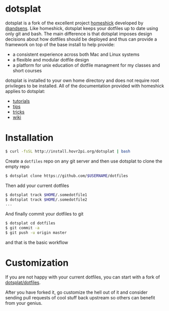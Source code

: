 dotsplat
=========
dotsplat is a fork of the excellent project [homeshick](https://github.com/andsens/homeshick) developed by [@andsens](https://github.com/andsens). Like homeshick, dotsplat keeps your dotfiles up to date using only git and bash. The main difference is that dotsplat imposes design decisions about how dotfiles should be deployed and thus can provide a framework on top of the base install to help provide:

* a consistent experience across both Mac and Linux systems
* a flexible and modular dotfile design 
* a platform for unix education of dotfile managment for my classes and short courses

dotsplat is installed to your own home directory and does not require root privileges to be installed.
All of the documentation provided with homeshick applies to dotsplat:
* [tutorials](https://github.com/andsens/homeshick/wiki/Tutorials)
* [tips](https://github.com/andsens/homeshick/wiki/Automatic-deployment)
* [tricks](https://github.com/andsens/homeshick/wiki/Symlinking)
* [wiki](https://github.com/andsens/homeshick/wiki)

Installation
============
```bash
$ curl -fsSL http://install.hovr2pi.org/dotsplat | bash
```

Create a `dotfiles` repo on any git server and then use dotsplat to clone the empty repo

```bash
$ dotsplat clone https://github.com/$USERNAME/dotfiles
```

Then add your current dotfiles

```bash
$ dotsplat track $HOME/.somedotfile1
$ dotsplat track $HOME/.somedotfile2
...
```

And finally commit your dotfiles to git

```bash
$ dotsplat cd dotfiles
$ git commit -a
$ git push -u origin master
```

and that is the basic workflow

Customization
=============
If you are not happy with your current dotfiles, you can start with a fork of [dotsplat/dotfiles](https://github.com/dotsplat/dotfiles).

After you have forked it, go customize the hell out of it and consider sending pull
requests of cool stuff back upstream so others can benefit from your genius.




